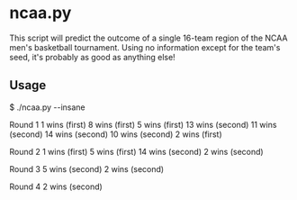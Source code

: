 # ncaa.py

This script will predict the outcome of a single 16-team region of the NCAA men's basketball tournament. Using no information except for the team's seed, it's probably as good as anything else!

## Usage

  $ ./ncaa.py --insane

  Round 1
  1 wins (first)
  8 wins (first)
  5 wins (first)
  13 wins (second)
  11 wins (second)
  14 wins (second)
  10 wins (second)
  2 wins (first)

  Round 2
  1 wins (first)
  5 wins (first)
  14 wins (second)
  2 wins (second)

  Round 3
  5 wins (second)
  2 wins (second)

  Round 4
  2 wins (second)
